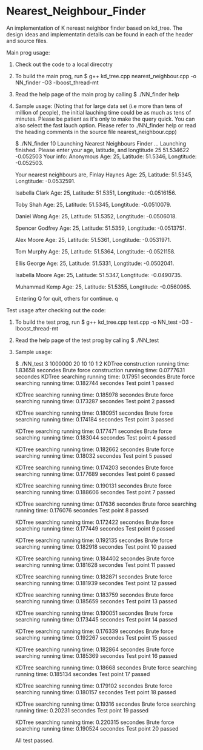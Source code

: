 Nearest_Neighbour_Finder
========================

An implementation of K nereast neighbor finder based on kd_tree.
The design ideas and implementatin details can be found in each of the header and source files.

Main prog usage:
  
  1. Check out the code to a local direcotry
  2. To build the main prog, run 
        $ g++ kd_tree.cpp nearest_neighbour.cpp -o NN_finder -O3 -lboost_thread-mt
  3. Read the help page of the main prog by calling
        $ ./NN_finder help
  4. Sample usage: (Noting that for large data set (i.e more than tens of million of people), the initial lauching time could be as much as tens of minutes. Please be patient as it's only to make the query quick. You can also select the fast lauch option. Please refer to ./NN_finder help or read the heading comments in the source file nearest_neighbour.cpp) 

        $ ./NN_finder 10
        Launching Nearest Neighbours Finder ...
        Launching finished.
        Please enter your age, latitude, and longtitude
        25
        51.534622
        -0.052503
        Your info: Anonymous
        Age: 25, Latitude: 51.5346, Longtitude: -0.052503.
        
        Your nearest neighbours are,
        Finlay Haynes
        Age: 25, Latitude: 51.5345, Longtitude: -0.0532591.
        
        Isabella Clark
        Age: 25, Latitude: 51.5351, Longtitude: -0.0516156.
        
        Toby Shah
        Age: 25, Latitude: 51.5345, Longtitude: -0.0510079.
        
        Daniel Wong
        Age: 25, Latitude: 51.5352, Longtitude: -0.0506018.
        
        Spencer Godfrey
        Age: 25, Latitude: 51.5359, Longtitude: -0.0513751.
        
        Alex Moore
        Age: 25, Latitude: 51.5361, Longtitude: -0.0531971.
        
        Tom Murphy
        Age: 25, Latitude: 51.5364, Longtitude: -0.0521158.
        
        Ellis George
        Age: 25, Latitude: 51.5331, Longtitude: -0.0502041.
        
        Isabella Moore
        Age: 25, Latitude: 51.5347, Longtitude: -0.0490735.
        
        Muhammad Kemp
        Age: 25, Latitude: 51.5355, Longtitude: -0.0560965.
        
        
        Entering Q for quit, others for continue.
        q

Test usage after checking out the code:
  1. To build the test prog, run 
     $ g++ kd_tree.cpp test.cpp -o NN_test -O3 -lboost_thread-mt
  2. Read the help page of the test prog by calling
        $ ./NN_test
  2. Sample usage:

        $ ./NN_test 3 1000000 20 10 10 1 2
        KDTree construction running time: 1.83658 secondes
        Brute force construction running time: 0.0777631 secondes
        KDTree searching running time: 0.17951 secondes
        Brute force searching running time: 0.182744 secondes
        Test point 1 passed
        
        KDTree searching running time: 0.185978 secondes
        Brute force searching running time: 0.173287 secondes
        Test point 2 passed
        
        KDTree searching running time: 0.180951 secondes
        Brute force searching running time: 0.174184 secondes
        Test point 3 passed
        
        KDTree searching running time: 0.177471 secondes
        Brute force searching running time: 0.183044 secondes
        Test point 4 passed
        
        KDTree searching running time: 0.182662 secondes
        Brute force searching running time: 0.18032 secondes
        Test point 5 passed
        
        KDTree searching running time: 0.174203 secondes
        Brute force searching running time: 0.177689 secondes
        Test point 6 passed
        
        KDTree searching running time: 0.190131 secondes
        Brute force searching running time: 0.188606 secondes
        Test point 7 passed
        
        KDTree searching running time: 0.17636 secondes
        Brute force searching running time: 0.176076 secondes
        Test point 8 passed
        
        KDTree searching running time: 0.172422 secondes
        Brute force searching running time: 0.177449 secondes
        Test point 9 passed
        
        KDTree searching running time: 0.192135 secondes
        Brute force searching running time: 0.182918 secondes
        Test point 10 passed
        
        KDTree searching running time: 0.184402 secondes
        Brute force searching running time: 0.181628 secondes
        Test point 11 passed
        
        KDTree searching running time: 0.182871 secondes
        Brute force searching running time: 0.181939 secondes
        Test point 12 passed
        
        KDTree searching running time: 0.183759 secondes
        Brute force searching running time: 0.185659 secondes
        Test point 13 passed
        
        KDTree searching running time: 0.190051 secondes
        Brute force searching running time: 0.173445 secondes
        Test point 14 passed
        
        KDTree searching running time: 0.176339 secondes
        Brute force searching running time: 0.192267 secondes
        Test point 15 passed
        
        KDTree searching running time: 0.182864 secondes
        Brute force searching running time: 0.185369 secondes
        Test point 16 passed
        
        KDTree searching running time: 0.18668 secondes
        Brute force searching running time: 0.185134 secondes
        Test point 17 passed
        
        KDTree searching running time: 0.179102 secondes
        Brute force searching running time: 0.180157 secondes
        Test point 18 passed
        
        KDTree searching running time: 0.19316 secondes
        Brute force searching running time: 0.20231 secondes
        Test point 19 passed
        
        KDTree searching running time: 0.220315 secondes
        Brute force searching running time: 0.190524 secondes
        Test point 20 passed
        
        All test passed.

